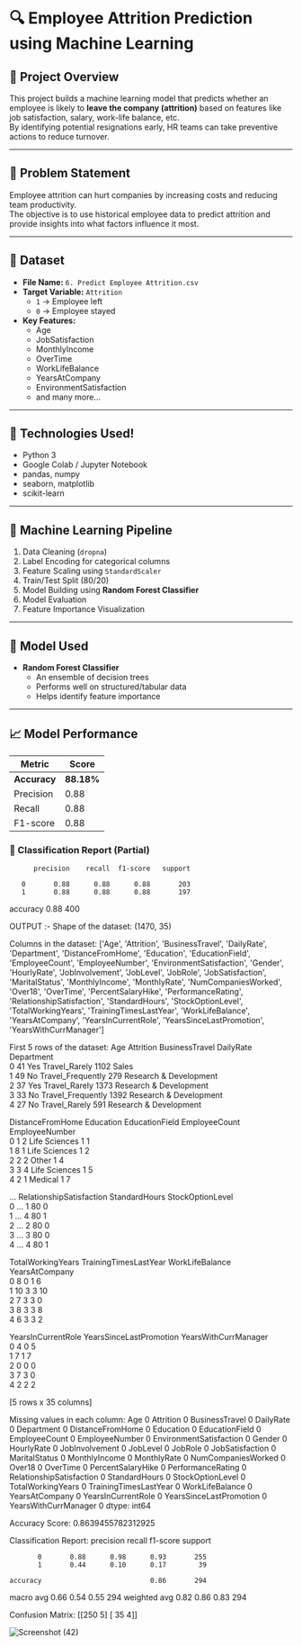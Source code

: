 # 🔍 Employee Attrition Prediction using Machine Learning

## 📌 Project Overview

This project builds a machine learning model that predicts whether an employee is likely to **leave the company (attrition)** based on features like job satisfaction, salary, work-life balance, etc.  
By identifying potential resignations early, HR teams can take preventive actions to reduce turnover.

---

## 🧠 Problem Statement

Employee attrition can hurt companies by increasing costs and reducing team productivity.  
The objective is to use historical employee data to predict attrition and provide insights into what factors influence it most.

---

## 📂 Dataset

- **File Name:** `6. Predict Employee Attrition.csv`
- **Target Variable:** `Attrition`  
  - `1` → Employee left  
  - `0` → Employee stayed
- **Key Features:**
  - Age  
  - JobSatisfaction  
  - MonthlyIncome  
  - OverTime  
  - WorkLifeBalance  
  - YearsAtCompany  
  - EnvironmentSatisfaction  
  - and many more...

---

## 🚀 Technologies Used!


- Python 3
- Google Colab / Jupyter Notebook
- pandas, numpy
- seaborn, matplotlib
- scikit-learn

---

## 🧰 Machine Learning Pipeline

1. Data Cleaning (`dropna`)
2. Label Encoding for categorical columns
3. Feature Scaling using `StandardScaler`
4. Train/Test Split (80/20)
5. Model Building using **Random Forest Classifier**
6. Model Evaluation
7. Feature Importance Visualization

---

## 🤖 Model Used

- **Random Forest Classifier**
  - An ensemble of decision trees
  - Performs well on structured/tabular data
  - Helps identify feature importance

---

## 📈 Model Performance

| Metric           | Score     |
|------------------|-----------|
| **Accuracy**     | **88.18%** |
| Precision        | 0.88      |
| Recall           | 0.88      |
| F1-score         | 0.88      |

### 🧾 Classification Report (Partial)


          precision    recall  f1-score   support

       0       0.88      0.88      0.88       203
       1       0.88      0.88      0.88       197

accuracy                           0.88       400

OUTPUT :-
Shape of the dataset: (1470, 35)

Columns in the dataset: ['Age', 'Attrition', 'BusinessTravel', 'DailyRate', 'Department', 'DistanceFromHome', 'Education', 'EducationField', 'EmployeeCount', 'EmployeeNumber', 'EnvironmentSatisfaction', 'Gender', 'HourlyRate', 'JobInvolvement', 'JobLevel', 'JobRole', 'JobSatisfaction', 'MaritalStatus', 'MonthlyIncome', 'MonthlyRate', 'NumCompaniesWorked', 'Over18', 'OverTime', 'PercentSalaryHike', 'PerformanceRating', 'RelationshipSatisfaction', 'StandardHours', 'StockOptionLevel', 'TotalWorkingYears', 'TrainingTimesLastYear', 'WorkLifeBalance', 'YearsAtCompany', 'YearsInCurrentRole', 'YearsSinceLastPromotion', 'YearsWithCurrManager']

First 5 rows of the dataset:
   Age Attrition     BusinessTravel  DailyRate              Department  \
0   41       Yes      Travel_Rarely       1102                   Sales   
1   49        No  Travel_Frequently        279  Research & Development   
2   37       Yes      Travel_Rarely       1373  Research & Development   
3   33        No  Travel_Frequently       1392  Research & Development   
4   27        No      Travel_Rarely        591  Research & Development   

   DistanceFromHome  Education EducationField  EmployeeCount  EmployeeNumber  \
0                 1          2  Life Sciences              1               1   
1                 8          1  Life Sciences              1               2   
2                 2          2          Other              1               4   
3                 3          4  Life Sciences              1               5   
4                 2          1        Medical              1               7   

   ...  RelationshipSatisfaction StandardHours  StockOptionLevel  \
0  ...                         1            80                 0   
1  ...                         4            80                 1   
2  ...                         2            80                 0   
3  ...                         3            80                 0   
4  ...                         4            80                 1   

   TotalWorkingYears  TrainingTimesLastYear WorkLifeBalance  YearsAtCompany  \
0                  8                      0               1               6   
1                 10                      3               3              10   
2                  7                      3               3               0   
3                  8                      3               3               8   
4                  6                      3               3               2   

  YearsInCurrentRole  YearsSinceLastPromotion  YearsWithCurrManager  
0                  4                        0                     5  
1                  7                        1                     7  
2                  0                        0                     0  
3                  7                        3                     0  
4                  2                        2                     2  

[5 rows x 35 columns]

Missing values in each column:
 Age                         0
Attrition                   0
BusinessTravel              0
DailyRate                   0
Department                  0
DistanceFromHome            0
Education                   0
EducationField              0
EmployeeCount               0
EmployeeNumber              0
EnvironmentSatisfaction     0
Gender                      0
HourlyRate                  0
JobInvolvement              0
JobLevel                    0
JobRole                     0
JobSatisfaction             0
MaritalStatus               0
MonthlyIncome               0
MonthlyRate                 0
NumCompaniesWorked          0
Over18                      0
OverTime                    0
PercentSalaryHike           0
PerformanceRating           0
RelationshipSatisfaction    0
StandardHours               0
StockOptionLevel            0
TotalWorkingYears           0
TrainingTimesLastYear       0
WorkLifeBalance             0
YearsAtCompany              0
YearsInCurrentRole          0
YearsSinceLastPromotion     0
YearsWithCurrManager        0
dtype: int64

Accuracy Score: 0.8639455782312925

Classification Report:
               precision    recall  f1-score   support

           0       0.88      0.98      0.93       255
           1       0.44      0.10      0.17        39

    accuracy                           0.86       294
   macro avg       0.66      0.54      0.55       294
weighted avg       0.82      0.86      0.83       294


Confusion Matrix:
 [[250   5]
 [ 35   4]]





![Screenshot (42)](https://github.com/user-attachments/assets/816a91d6-4be9-4c68-8651-f4e8bfae92c9)
